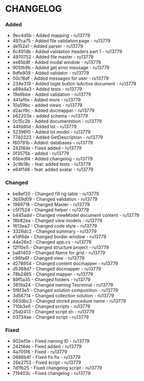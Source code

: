 
CHANGELOG
=========

### Added 

 - 9ec4d5b - Added mapping - ru13779
 - 497ca75 - Added file validation page - ru13779
 - de152a1 - Added parser - ru13779
 - 6c491db - Added validation headers part 1 - ru13779
 - 4970752 - Added file master - ru13779
 - ee85b8f - Added modal window - ru13779
 - 905fb9b - Added get error message - ru13779
 - 8dfe909 - Added validator - ru13779
 - 00c16df - Added messages for user - ru13779
 - 234e319 - Added togle button isActive document - ru13779
 - a89d4a3 - Added tests - ru13779
 - 19e6bbe - Added validation - ru13779
 - 441af6e - Added more - ru13779
 - 10a59bc - added views - ru13779
 - d2acf9c - Added docmapper - ru13779
 - b62203e - added schema - ru13779
 - 0c15c2b - Added documentstion - ru13779
 - 44fdd0d - Added lot - ru13779
 - 52396f0 - Added lot model - ru13779
 - 7740323 - Added GetDescription - ru13779
 - f60791b - Added: databases - ru13779
 - 242f4de - Fixed added - ru13779
 - 0f3575b - added - ru13779
 - 65bedf4 - Added changelog - ru13779
 - 3c9b18c - feat: added tests - ru13779
 - e64f148 - feat: added avatar - ru13779

### Changed 

 - be8ef20 - Changed fill ng table - ru13779
 - 3b59d09 - Changed validation - ru13779
 - 1989718 - Changed Master - ru13779
 - c5f7524 - Changed helper - ru13779
 - b445add - Changed viewModel document content - ru13779
 - 18b82ea - Changed view models - ru13779
 - 1613ea3 - Changed code style - ru13779
 - 3326dc2 - Changed summary - ru13779
 - e1df6de - Changed border window - ru13779
 - 44e26e2 - Changed app.cs - ru13779
 - 12f10e5 - Changed structure project - ru13779
 - ba81403 - Changed Name for grid - ru13779
 - c96fa6f - Changed view - ru13779
 - d278954 - Changed content docmapper - ru13779
 - d5388d7 - Changed docmapper - ru13779
 - 78b2465 - Changed mapper - ru13779
 - 89f5a35 - Changed folders - ru13779
 - 3819a24 - Changed naming Tesrminal - ru13779
 - 5f6f3e5 - Changed solution composition - ru13779
 - 3d56714 - Changed collection solution - ru13779
 - 063dbc3 - Changed stored procedure name - ru13779
 - 710b3e6 - Changed scripts - ru13779
 - 25d2413 - Changed script.sh - ru13779
 - 03734ae - Changed script - ru13779

### Fixed 

 - 802ef0e - Fixed naming ID - ru13779
 - 242f4de - Fixed added - ru13779
 - 4a705f6 - Fixed - ru13779
 - 0686b4f - Fixed fix fix - ru13779
 - 26e2753 - Fixed script - ru13779
 - 7d1fb25 - Fixed changelog script - ru13779
 - 719403c - Fixed changelog - ru13779
